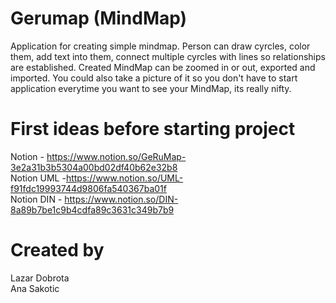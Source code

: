 # Gerumap (MindMap)
<p>
  Application for creating simple mindmap. Person can draw cyrcles, color them, add text into them, connect multiple cyrcles with lines so relationships are established.
  Created MindMap can be zoomed in or out, exported and imported. You could also take a picture of it so you don't have to start application everytime you want to see your MindMap, its really nifty.
</p>

# First ideas before starting project
Notion - https://www.notion.so/GeRuMap-3e2a31b3b5304a00bd02df40b62e32b8 <br/>
Notion UML -https://www.notion.so/UML-f91fdc19993744d9806fa540367ba01f <br/>
Notion DIN - https://www.notion.so/DIN-8a89b7be1c9b4cdfa89c3631c349b7b9 <br/>

# Created by
Lazar Dobrota <br/> 
Ana Sakotic
